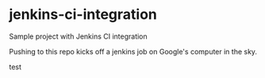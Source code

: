 # jenkins-ci-integration
Sample project with Jenkins CI integration

Pushing to this repo kicks off a jenkins job on Google's computer in the sky.

test
